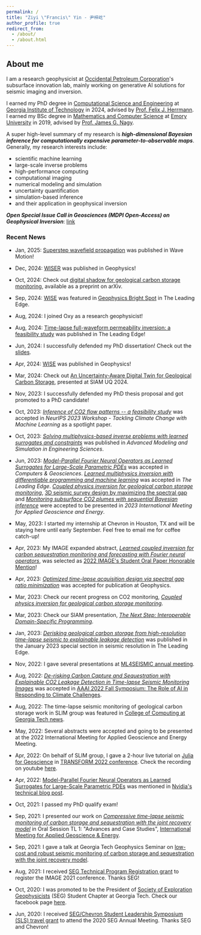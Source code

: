 ```yaml
---
permalink: /
title: "Ziyi \"Francis\" Yin - 尹梓屹"
author_profile: true
redirect_from: 
  - /about/
  - /about.html
---
```



## About me

I am a research geophysicist at [Occidental Petroleum Corporation](https://www.oxy.com/)'s subsurface innovation lab, mainly working on generative AI solutions for seismic imaging and inversion.

I earned my PhD degree in [Computational Science and Engineering](https://cse.gatech.edu) at [Georgia Institute of Technology](https://www.gatech.edu) in 2024, advised by [Prof. Felix J. Herrmann](https://cse.gatech.edu/people/felix-herrmann). I earned my BSc degree in [Mathematics and Computer Science](https://www.math.emory.edu) at [Emory University](http://www.emory.edu/home/index.html) in 2019, advised by [Prof. James G. Nagy](http://www.math.emory.edu/~nagy/).

A super high-level summary of my research is ***high-dimensional Bayesian inference for computationally expensive parameter-to-observable maps***. Generally, my research interests include:

* scientific machine learning
* large-scale inverse problems
* high-performance computing
* computational imaging
* numerical modeling and simulation
* uncertainty quantification
* simulation-based inference
* and their application in geophysical inversion

***Open Special Issue Call in Geosciences (MDPI Open-Access) on Geophysical Inversion***: [link](https://www.mdpi.com/si/211103)

### Recent News

* Jan, 2025: [Superstep wavefield propagation](https://doi.org/10.1016/j.wavemoti.2024.103489) was published in Wave Motion!

* Dec, 2024: [WISER](https://doi.org/10.48550/arXiv.2405.10327) was published in Geophysics!

* Oct, 2024: Check out [digital shadow for geological carbon storage monitoring](https://doi.org/10.48550/arXiv.2410.01218), available as a preprint on arXiv.

* Sep, 2024: [WISE](https://doi.org/10.1190/geo2023-0744.1) was featured in [Geophysics Bright Spot](https://library.seg.org/doi/10.1190/tle43090632.1) in The Leading Edge.

* Aug, 2024: I joined Oxy as a research geophysicist!

* Aug, 2024: [Time-lapse full-waveform permeability inversion: a feasibility study](https://doi.org/10.1190/tle43080544.1) was published in The Leading Edge!

* Jun, 2024: I successfully defended my PhD dissertation! Check out the [slides](http://dx.doi.org/10.13140/RG.2.2.16561.39528).

* Apr, 2024: [WISE](https://doi.org/10.1190/geo2023-0744.1) was published in Geophysics!

* Mar, 2024: Check out [An Uncertainty-Aware Digital Twin for Geological Carbon Storage](https://slim.gatech.edu/Publications/Public/Conferences/SIAMUQ/2024/digital-twin), presented at SIAM UQ 2024.

* Nov, 2023: I successfully defended my PhD thesis proposal and got promoted to a PhD candidate!

* Oct, 2023: [*Inference of CO2 flow patterns -- a feasibility study*](https://doi.org/10.48550/arXiv.2311.00290) was accepted in *NeurIPS 2023 Workshop - Tackling Climate Change with Machine Learning* as a spotlight paper.

* Oct, 2023: [*Solving multiphysics-based inverse problems with learned surrogates and constraints*](https://doi.org/10.1186/s40323-023-00252-0) was published in *Advanced Modeling and Simulation in Engineering Sciences*.

* Jun, 2023: [*Model-Parallel Fourier Neural Operators as Learned Surrogates for Large-Scale Parametric PDEs*](https://doi.org/10.1016/j.cageo.2023.105402) was accepted in *Computers & Geosciences*. [*Learned multiphysics inversion with differentiable programming and machine learning*](https://doi.org/10.1190/tle42070474.1) was accepted in *The Leading Edge*. [*Coupled physics inversion for geological carbon storage monitoring*](https://slimgroup.github.io/IMAGE2023/yin2023IMAGEend2end/abstract.html), [3D seismic survey design by maximizing the spectral gap](https://slimgroup.github.io/IMAGE2023/zhang2023IMAGEsg/abstract.html) and [*Monitoring subsurface CO2 plumes with sequential Bayesian inference*](https://slimgroup.github.io/IMAGE2023/SequentialBayes/abstract.html) were accepted to be presented in *2023 International Meeting for Applied Geoscience and Energy*.

* May, 2023: I started my internship at Chevron in Houston, TX and will be staying here until early September. Feel free to email me for coffee catch-up!

* Apr, 2023: My IMAGE expanded abstract, [*Learned coupled inversion for carbon sequestration monitoring and forecasting with Fourier neural operators*](https://doi.org/10.1190/image2022-3722848.1), was selected as [2022 IMAGE's Student Oral Paper Honorable Mention](https://ziyiyin97.github.io/files/awards/2023/2022_IMAGE_Letter.pdf)!

* Apr, 2023: [*Optimized time-lapse acquisition design via spectral gap ratio minimization*](https://slim.gatech.edu/Publications/Public/Submitted/2023/zhang2023otl/Spectral_Gap_Paper.html) was accepted for publication at Geophysics.

* Mar, 2023: Check our recent progress on CO2 monitoring, [*Coupled physics inversion for geological carbon storage monitoring*](https://slimgroup.github.io/IMAGE2023/yin2023IMAGEend2end/abstract.html).

* Mar, 2023: Check our SIAM presentation, [*The Next Step: Interoperable Domain-Specific Programming*](https://slim.gatech.edu/Publications/Public/Conferences/SIAMCSE/2023/herrmann2023SIAMCSEtns).

* Jan, 2023: [*Derisking geological carbon storage from high-resolution time-lapse seismic to explainable leakage detection*](https://doi.org/10.1190/tle42010069.1) was published in the January 2023 special section in seismic resolution in The Leading Edge.

* Nov, 2022: I gave several presentations at [ML4SEISMIC annual meeting](https://slim.gatech.edu/biblio/keyword/583).

* Aug, 2022: [*De-risking Carbon Capture and Sequestration with Explainable CO2 Leakage Detection in Time-lapse Seismic Monitoring Images*](https://slim.gatech.edu/Publications/Public/Conferences/AAAI/2022/erdinc2022AAAIdcc/erdinc2022AAAIdcc.pdf) was accepted in [AAAI 2022 Fall Symposium: The Role of AI in Responding to Climate Challenges](https://www.climatechange.ai/events/aaaifss2022).

* Aug, 2022: The time-lapse seismic monitoring of geological carbon storage work in SLIM group was featured in [College of Computing at Georgia Tech news](https://www.cc.gatech.edu/news/group-brings-seismic-imaging-climate-change-conversations-and-beyond).

* May, 2022: Several abstracts were accepted and going to be presented at the 2022 International Meeting for Applied Geoscience and Energy Meeting.

* Apr, 2022: On behalf of SLIM group, I gave a 2-hour live tutorial on [Julia for Geoscience](https://transform.softwareunderground.org/2022-julia-for-geoscience) in [TRANSFORM 2022 conference](https://transform.softwareunderground.org/overview). Check the recording on youtube [here](https://www.youtube.com/watch?v=HyWfp3NzIbg).

* Apr, 2022: [Model-Parallel Fourier Neural Operators as Learned Surrogates for Large-Scale Parametric PDEs](https://arxiv.org/pdf/2204.01205.pdf) was mentioned in [Nvidia's technical blog post](https://developer.nvidia.com/blog/accelerating-climate-change-mitigation-with-machine-learning-the-case-of-carbon-storage/?ncid=so-twit-573482&=&linkId=100000119404270#cid=dl13_so-twit_en-us).

* Oct, 2021: I passed my PhD qualify exam!

* Sep, 2021: I presented our work on [*Compressive time-lapse seismic monitoring of carbon storage and sequestration with the joint recovery model*](https://slim.gatech.edu/Publications/Public/Conferences/SEG/2021/yin2021SEGcts/yin2021SEGcts.html) in Oral Session TL 1: "Advances and Case Studies", [International Meeting for Applied Geoscience & Energy](https://imageevent.org/2021).

* Sep, 2021: I gave a talk at Georgia Tech Geophysics Seminar on [low-cost and robust seismic monitoring of carbon storage and sequestration with the joint recovery model](https://slim.gatech.edu/Publications/Public/Conferences/SEG/2021/yin2021SEGcts/yin2021SEGcts.html).

* Aug, 2021: I received [SEG Technical Program Registration grant](https://seg.org/travelgrants) to register the IMAGE 2021 conference. Thanks SEG!

* Oct, 2020: I was promoted to be the President of [Society of Exploration Geophysicists](https://seg.org/Education/Student/Student-Chapters/Student-Chapter-Listing/Student-Chapter-Listing-Detail/scID/000000200393) (SEG) Student Chapter at Georgia Tech. Check our facebook page [here](https://www.facebook.com/SEGatGT).

* Jun, 2020: I received [SEG/Chevron Student Leadership Symposium (SLS) travel grant](https://seg.org/Education/Student/Student-Programs/Student-Leadership-Symposium) to attend the 2020 SEG Annual Meeting. Thanks SEG and Chevron!
